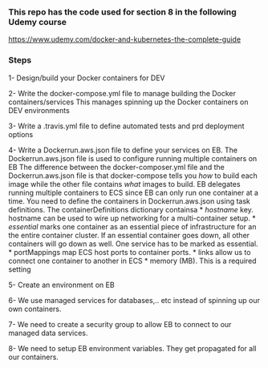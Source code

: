 ### This repo has the code used for section 8 in the following Udemy course
https://www.udemy.com/docker-and-kubernetes-the-complete-guide

### Steps

1- Design/build your Docker containers for DEV

2- Write the docker-compose.yml file to manage building the Docker containers/services
   This manages spinning up the Docker containers on DEV environments

3- Write a .travis.yml file to define automated tests and prd deployment options

4- Write a Dockerrun.aws.json file to define your services on EB.
The Dockerrun.aws.json file is used to configure running multiple containers on EB
The difference between the docker-composer.yml file and the Dockerrun.aws.json file is that docker-compose tells you *how* to build each image while the other file contains *what* images to build.
EB delegates running multiple containers to ECS since EB can only run one container at a time. You need to define the containers in Dockerrun.aws.json using task definitions.
The containerDefinitions dictionary containsa 
    * *hostname* key. hostname can be used to wire up networking for a multi-container setup.
    * *essential* marks one container as an essential piece of infrastructure for an the entire container cluster. If an essential container goes down, all other containers will go down as well.
    One service has to be marked as essential.
    *  portMappings map ECS host ports to container ports.
    * links allow us to connect one container to another in ECS
    * memory (MB). This is a required setting

5- Create an environment on EB

6- We use managed services for databases,.. etc instead of spinning up our own containers.

7- We need to create a security group to allow EB to connect to our managed data services.

8- We need to setup EB environment variables. They get propagated for all our containers.
